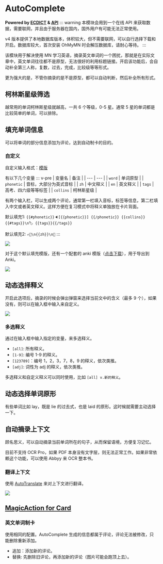 # AutoComplete
**Powered by [ECDICT](https://github.com/skywind3000/ECDICT) & [API](http://dict.e.opac.vip/dict.php)**
::: warning
本模块会用到一个在线 API 来获取数据，需要联网，并且由于服务器在国内，国外用户有可能无法正常使用。

v4 版本提供了本地数据库版本，体积较大，但不需要联网，可以自行选择下载和开启。数据库较大，首次安装 OhMyMN 时会解压数据库，请耐心等待。
:::

该模块用于解决使用 MN 学习英语，摘录英文单词的一个困扰，那就是在实际文章中，英文单词往往都不是原型，无法很好的利用标题链接。开启该功能后，会自动补全第三人称，复数，过去，完成，比较级等等形式。

更为强大的是，不管你摘录的是不是原型，都可以自动判断，然后补全所有形式。

## 柯林斯星级筛选
越常用的单词柯林斯星级就越高，一共 6 个等级，0-5 星。通常 5 星的单词都是比较简单的单词，可以排除。

## 填充单词信息

可以将单词的部分信息添加为评论，达到自动制卡的目的。

### 自定义
自定义输入格式：[模版](../advance/custom.md#模版)

有以下几个变量
::: v-pre
| 变量名 | 备注 |
| --- | --- |
| `word` | 单词原型 |
| `phonetic` | 音标，大部分为英式音标 |
| `zh` | 中文释义 |
| `en` | 英文释义 |
| `tags` | 高考、四六级等等标签 |
| `collins` | 柯林斯星级 |

有两个输入栏，可以生成两个评论，通常第一栏填入音标，标签等信息，第二栏填入中文或者英文释义。这样方便在复习模式中将释义单独放在卡片背面。

默认填充1: `{{#phonetic}}🔈[{{phonetic}}] {{/phonetic}} {{collins}}{{#tags}}\n🏷 {{tags}}{{/tags}}`

默认填充2: `✍🏻\n{{zh}}\n👀`
:::

![](https://testmnbbs.oss-cn-zhangjiakou.aliyuncs.com/pic20220730234119.png?x-oss-process=base_webp)

对于这个默认填充模版，还有一个配套的 anki 模版（[点击下载](autocomplete.md)），用于导出到 Anki。

![](https://testmnbbs.oss-cn-zhangjiakou.aliyuncs.com/pic20220731000252.png?x-oss-process=base_webp)

## 动态选择释义
开启此选项后，摘录的时候会弹出弹窗来选择当前文中的含义（最多 9 个），如果没有，则可以在输入框中输入来自定义。

![](https://testmnbbs.oss-cn-zhangjiakou.aliyuncs.com/pic20220731000657.png?x-oss-process=base_webp)

### 多选释义
通过在输入框中输入指定的变量，来多选释义。
- `[all]`: 所有释义。
- `[1-9]`: 编号 1-9 的释义。
- `[123789]`：编号 1，2，3，7，8，9 的释义，依次类推。
- `[adj]`: 词性为 adj 的释义，依次类推。

多选释义和自定义释义可以同时使用，比如 `[all] v.新的释义`。

## 动态选择单词原形
有些单词比如 lay，既是 lie 的过去式，也是 laid 的原形。这时候就需要主动选择一下。

## 自动摘录上下文
顾名思义，可以自动摘录当前单词所在的句子，从而保留语境，方便复习记忆。

目前不支持 OCR Pro，如果 PDF 本身没有文字层，则无法正常工作。如果非常依赖这个功能，可以使用 Abbyy 来 OCR 整本书。

### 翻译上下文
使用 [AutoTranslate](autotranslate.md) 来对上下文进行翻译。

![](https://testmnbbs.oss-cn-zhangjiakou.aliyuncs.com/pic20220730234119.png?x-oss-process=base_webp)

## [MagicAction for Card](magicaction4card.md#英文单词制卡)
### 英文单词制卡
使用相同的配置。AutoComplete 生成的信息都属于评论，评论无法被修改，只能删除重新添加。
- 追加：添加新的评论。
- 替换: 先删除旧评论，再添加新的评论（图片可能会跑顶上去）。